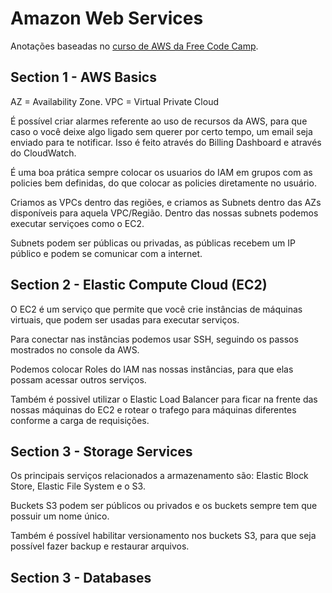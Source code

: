 # Amazon Web Services

Anotações baseadas no [curso de AWS da Free Code Camp](https://www.youtube.com/watch?v=ulprqHHWlng).

## Section 1 - AWS Basics

AZ = Availability Zone.
VPC = Virtual Private Cloud

É possível criar alarmes referente ao uso de recursos da AWS, para que caso o você deixe algo ligado sem querer por certo tempo, um email seja enviado para te notificar. Isso é feito através do Billing Dashboard e através do CloudWatch.

É uma boa prática sempre colocar os usuarios do IAM em grupos com as policies bem definidas, do que colocar as policies diretamente no usuário.

Criamos as VPCs dentro das regiões, e criamos as Subnets dentro das AZs disponíveis para aquela VPC/Região. Dentro das nossas subnets podemos executar serviçoes como o EC2.

Subnets podem ser públicas ou privadas, as públicas recebem um IP público e podem se comunicar com a internet.

## Section 2 - Elastic Compute Cloud (EC2)

O EC2 é um serviço que permite que você crie instâncias de máquinas virtuais, que podem ser usadas para executar serviços.

Para conectar nas instâncias podemos usar SSH, seguindo os passos mostrados no console da AWS.

Podemos colocar Roles do IAM nas nossas instâncias, para que elas possam acessar outros serviços.

Também é possivel utilizar o Elastic Load Balancer para ficar na frente das nossas máquinas do EC2 e rotear o trafego para máquinas diferentes conforme a carga de requisições.

## Section 3 - Storage Services

Os principais serviços relacionados a armazenamento são: Elastic Block Store, Elastic File System e o S3.

Buckets S3 podem ser públicos ou privados e os buckets sempre tem que possuir um nome único.

Também é possível habilitar versionamento nos buckets S3, para que seja possível fazer backup e restaurar arquivos.

## Section 3 - Databases